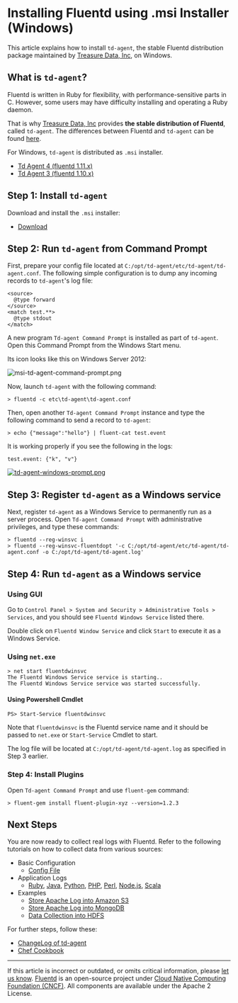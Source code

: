# Installing Fluentd using .msi Installer (Windows)

This article explains how to install `td-agent`, the stable Fluentd
distribution package maintained by [Treasure Data, Inc](http://www.treasuredata.com/), on Windows.


## What is `td-agent`?

Fluentd is written in Ruby for flexibility, with performance-sensitive parts in
C. However, some users may have difficulty installing and operating a Ruby
daemon.

That is why [Treasure Data, Inc](http://www.treasuredata.com/) provides **the
stable distribution of Fluentd**, called `td-agent`. The differences between
Fluentd and `td-agent` can be found [here](https://www.fluentd.org/faqs).

For Windows, `td-agent` is distributed as `.msi` installer.

* [Td Agent 4 (fluentd 1.11.x)](#td-agent-4)
* [Td Agent 3 (fluentd 1.10.x)](#td-agent-3)

## Step 1: Install `td-agent`

Download and install the `.msi` installer:

-   [Download](https://td-agent-package-browser.herokuapp.com/4/windows)


## Step 2: Run `td-agent` from Command Prompt

First, prepare your config file located at
`C:/opt/td-agent/etc/td-agent/td-agent.conf`. The following simple configuration
is to dump any incoming records to `td-agent`'s log file:

```
<source>
  @type forward
</source>
<match test.**>
  @type stdout
</match>
```

A new program `Td-agent Command Prompt` is installed as part of `td-agent`.
Open this Command Prompt from the Windows Start menu.

Its icon looks like this on Windows Server 2012:

![msi-td-agent-command-prompt.png](/images/msi-td-agent-command-prompt.png)

Now, launch `td-agent` with the following command:

```
> fluentd -c etc\td-agent\td-agent.conf
```

Then, open another `Td-agent Command Prompt` instance and type the following
command to send a record to `td-agent`:

```
> echo {"message":"hello"} | fluent-cat test.event
```

It is working properly if you see the following in the logs:

```
test.event: {"k", "v"}
```

[![td-agent-windows-prompt.png](/images/td-agent-windows-prompt.png)](/images/td-agent-windows-prompt.png)


## Step 3: Register `td-agent` as a Windows service

Next, register `td-agent` as a Windows Service to permanently run as a server
process. Open `Td-agent Command Prompt` with administrative privileges, and type
these commands:

```
> fluentd --reg-winsvc i
> fluentd --reg-winsvc-fluentdopt '-c C:/opt/td-agent/etc/td-agent/td-agent.conf -o C:/opt/td-agent/td-agent.log'
```

## Step 4: Run `td-agent` as a Windows service

### Using GUI

Go to
`Control Panel > System and Security > Administrative Tools > Services`,
and you should see `Fluentd Windows Service` listed there.

Double click on `Fluentd Window Service` and click `Start` to execute it as a
Windows Service.


### Using `net.exe`

```
> net start fluentdwinsvc
The Fluentd Windows Service service is starting..
The Fluentd Windows Service service was started successfully.
```

#### Using Powershell Cmdlet

```
PS> Start-Service fluentdwinsvc
```

Note that `fluentdwinsvc` is the Fluentd service name and it should be passed to
`net.exe` or `Start-Service` Cmdlet to start.

The log file will be located at `C:/opt/td-agent/td-agent.log` as specified in
Step 3 earlier.

### Step 4: Install Plugins

Open `Td-agent Command Prompt` and use `fluent-gem` command:

```
> fluent-gem install fluent-plugin-xyz --version=1.2.3
```

## Next Steps

You are now ready to collect real logs with Fluentd. Refer to the following
tutorials on how to collect data from various sources:

-   Basic Configuration
    -   [Config File](/configuration/config-file.md)
-   Application Logs
    -   [Ruby](/language/ruby.md), [Java](/language/java.md), [Python](/language/python.md), [PHP](/language/php.md),
        [Perl](/language/perl.md), [Node.js](/language/nodejs.md), [Scala](/language/scala.md)
-   Examples
    -   [Store Apache Log into Amazon S3](/guides/apache-to-s3.md)
    -   [Store Apache Log into MongoDB](/guides/apache-to-mongodb.md)
    -   [Data Collection into HDFS](/guides/http-to-hdfs.md)

For further steps, follow these:

-   [ChangeLog of td-agent](http://docs.treasuredata.com/articles/td-agent-changelog)
-   [Chef Cookbook](https://github.com/treasure-data/chef-td-agent/)


------------------------------------------------------------------------

If this article is incorrect or outdated, or omits critical information, please
[let us know](https://github.com/fluent/fluentd-docs-gitbook/issues?state=open).
[Fluentd](http://www.fluentd.org/) is an open-source project under [Cloud Native
Computing Foundation (CNCF)](https://cncf.io/). All components are available
under the Apache 2 License.

